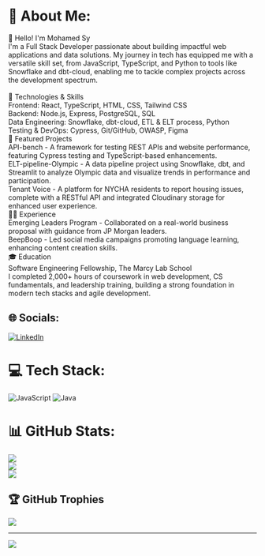 # 💫 About Me:
👋 Hello! I'm Mohamed Sy<br>I'm a Full Stack Developer passionate about building impactful web applications and data solutions. My journey in tech has equipped me with a versatile skill set, from JavaScript, TypeScript, and Python to tools like Snowflake and dbt-cloud, enabling me to tackle complex projects across the development spectrum.<br><br>🔧 Technologies & Skills<br>Frontend: React, TypeScript, HTML, CSS, Tailwind CSS<br>Backend: Node.js, Express, PostgreSQL, SQL<br>Data Engineering: Snowflake, dbt-cloud, ETL & ELT process, Python<br>Testing & DevOps: Cypress, Git/GitHub, OWASP, Figma<br>🚀 Featured Projects<br>API-bench - A framework for testing REST APIs and website performance, featuring Cypress testing and TypeScript-based enhancements.<br>ELT-pipeline-Olympic - A data pipeline project using Snowflake, dbt, and Streamlit to analyze Olympic data and visualize trends in performance and participation.<br>Tenant Voice - A platform for NYCHA residents to report housing issues, complete with a RESTful API and integrated Cloudinary storage for enhanced user experience.<br>🧑‍💼 Experience<br>Emerging Leaders Program - Collaborated on a real-world business proposal with guidance from JP Morgan leaders.<br>BeepBoop - Led social media campaigns promoting language learning, enhancing content creation skills.<br>🎓 Education<br>Software Engineering Fellowship, The Marcy Lab School<br>I completed 2,000+ hours of coursework in web development, CS fundamentals, and leadership training, building a strong foundation in modern tech stacks and agile development.


## 🌐 Socials:
[![LinkedIn](https://img.shields.io/badge/LinkedIn-%230077B5.svg?logo=linkedin&logoColor=white)](https://linkedin.com/in/www.linkedin.com/in/mohamed-s-179b20230) 

# 💻 Tech Stack:
![JavaScript](https://img.shields.io/badge/javascript-%23323330.svg?style=for-the-badge&logo=javascript&logoColor=%23F7DF1E) ![Java](https://img.shields.io/badge/java-%23ED8B00.svg?style=for-the-badge&logo=openjdk&logoColor=white)
# 📊 GitHub Stats:
![](https://github-readme-stats.vercel.app/api?username=MohamedSy1&theme=merko&hide_border=false&include_all_commits=false&count_private=false)<br/>
![](https://github-readme-streak-stats.herokuapp.com/?user=MohamedSy1&theme=merko&hide_border=false)<br/>
![](https://github-readme-stats.vercel.app/api/top-langs/?username=MohamedSy1&theme=merko&hide_border=false&include_all_commits=false&count_private=false&layout=compact)

## 🏆 GitHub Trophies
![](https://github-profile-trophy.vercel.app/?username=MohamedSy1&theme=radical&no-frame=false&no-bg=true&margin-w=4)

---
[![](https://visitcount.itsvg.in/api?id=MohamedSy1&icon=0&color=0)](https://visitcount.itsvg.in)

<!-- Proudly created with GPRM ( https://gprm.itsvg.in ) -->
